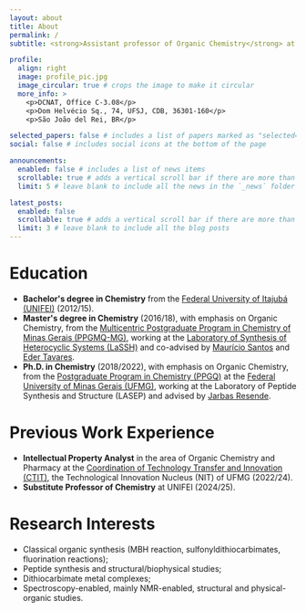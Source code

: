 ```yaml
---
layout: about
title: About
permalink: /
subtitle: <strong>Assistant professor of Organic Chemistry</strong> at <a href="https://ufsj.edu.br" title="Federal University of São João del Rei">UFSJ</a> and a member of the <a href="https://ufsj.edu.br/gpqo/grupo.php" title="Research Group in Organic Chemistry Laboratory">GPQO Lab</a>.

profile:
  align: right
  image: profile_pic.jpg
  image_circular: true # crops the image to make it circular
  more_info: >
    <p>DCNAT, Office C-3.08</p>
    <p>Dom Helvécio Sq., 74, UFSJ, CDB, 36301-160</p>
    <p>São João del Rei, BR</p>

selected_papers: false # includes a list of papers marked as "selected={true}"
social: false # includes social icons at the bottom of the page

announcements:
  enabled: false # includes a list of news items
  scrollable: true # adds a vertical scroll bar if there are more than 3 news items
  limit: 5 # leave blank to include all the news in the `_news` folder

latest_posts:
  enabled: false
  scrollable: true # adds a vertical scroll bar if there are more than 3 new posts items
  limit: 3 # leave blank to include all the blog posts
---
```


# **Education**

- **Bachelor's degree in Chemistry** from the [Federal University of Itajubá (UNIFEI)](https://unifei.edu.br/) (2012/15).
- **Master's degree in Chemistry** (2016/18), with emphasis on Organic Chemistry, from the [Multicentric Postgraduate Program in Chemistry of Minas Gerais (PPGMQ-MG)](https://ppgmqmg.com.br/), working at the [Laboratory of Synthesis of Heterocyclic Systems (LaSSH)](https://pnipe.mcti.gov.br/laboratory/7012) and co-advised by [Maurício Santos](https://scholar.google.com/citations?user=iH7Lf3wAAAAJ&hl=en&oi=ao) and [Eder Tavares](https://scholar.google.com/citations?user=9K9DqygAAAAJ&hl=en&oi=ao).
- **Ph.D. in Chemistry** (2018/2022), with emphasis on Organic Chemistry, from the [Postgraduate Program in Chemistry (PPGQ)](https://ppg.qui.ufmg.br/) at the [Federal University of Minas Gerais (UFMG)](https://ufmg.br/), working at the Laboratory of Peptide Synthesis and Structure (LASEP) and advised by [Jarbas Resende](https://scholar.google.com/citations?user=V6KKdR8AAAAJ&hl=en&oi=ao).

# **Previous Work Experience**

- **Intellectual Property Analyst** in the area of Organic Chemistry and Pharmacy at the [Coordination of Technology Transfer and Innovation (CTIT)](http://www.ctit.ufmg.br/), the Technological Innovation Nucleus (NIT) of UFMG (2022/24).
- **Substitute Professor of Chemistry** at UNIFEI (2024/25). 

# **Research Interests**

 - Classical organic synthesis (MBH reaction, sulfonyldithiocarbimates, fluorination reactions);
 - Peptide synthesis and structural/biophysical studies;
 - Dithiocarbimate metal complexes;
 - Spectroscopy-enabled, mainly NMR-enabled, structural and physical-organic studies.
